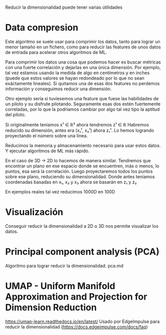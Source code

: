 Reducir la dimensionalidad puede tener varias útilidades


# Data compresion
Este algoritmo se suele usar para comprimir los datos, tanto para lograr un menor tamaño en un fichero, como para reducir las features de unos datos de entrada para acelerar otros algoritmos de ML.

Para comprimir los datos una cosa que podemos hacer es buscar métricas con una fuerte correlación y dejarlas en una única dimensión.
Por ejemplo, tal vez estamos usando la medida de algo en centímetros y en inches (puede que estos valores se hayan redondeado por lo que no sean exáctamente lineales).
Si quitamos una de esas dos features no perdemos información y conseguimos reducir una dimensión.

Otro ejemplo sería si tuvíesemos una feature que fuese las habilidades de un piloto y su disfrute pilotando. Seguramente esas dos estén fuertemente correladas, por lo que la podríamos cambiar por algo tal vez tipo la aptitud del piloto.

Si originalmente teníamos x¹ ∈ ℝ² ahora tendremos z¹ ∈ ℝ
Habremos reducido su dimensión, antes era (x₁¹, x₂¹) ahora z₁¹.
Lo hemos logrando proyectando el número sobre una línea.

Reducimos la memoria y almacenamiento necesario para usar estos datos.
Y ejecutar algoritmos de ML más rápido.

En el caso de 3D -> 2D lo hacemos de manera similar.
Tendremos que encontrar un plano en ese espacio donde se encuentren, más o menos, lo puntos, esa será la correlación.
Luego proyectaremos todos los puntos sobre ese plano, reduciendo su dimensionalidad.
Donde antes teníamos coordenadas basadas en x₁, x₂ y x₃ ahora se basarán en z₁ y z₂

En ejemplos reales tal vez reducimos 1000D en 100D




# Visualización
Conseguir reducir la dimensionalidad a 2D o 3D nos permite visualizar los datos.




# Principal component analysis (PCA)
Algoritmo para lograr reducir la dimensionalidad.
pca.md



# UMAP - Uniform Manifold Approximation and Projection for Dimension Reduction
https://umap-learn.readthedocs.io/en/latest/
Usado por EdgeImpulse para reducir la dimensionalidad (https://docs.edgeimpulse.com/docs/faq)
